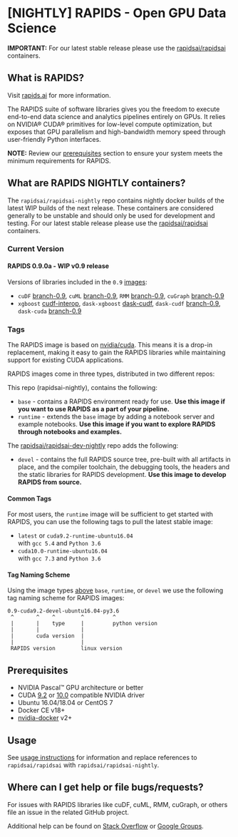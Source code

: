 # [NIGHTLY] RAPIDS - Open GPU Data Science

**IMPORTANT:** For our latest stable release please use the [rapidsai/rapidsai](https://hub.docker.com/r/rapidsai/rapidsai) containers.

## What is RAPIDS?

Visit [rapids.ai](http://rapids.ai) for more information.

The RAPIDS suite of software libraries gives you the freedom to execute end-to-end data science and analytics pipelines entirely on GPUs. It relies on NVIDIA® CUDA® primitives for low-level compute optimization, but exposes that GPU parallelism and high-bandwidth memory speed through user-friendly Python interfaces.

**NOTE:** Review our [prerequisites](#prerequisites) section to ensure your system meets the minimum requirements for RAPIDS.

## What are RAPIDS NIGHTLY containers?

The `rapidsai/rapidsai-nightly` repo contains nightly docker builds of the latest WIP builds of the next release. These containers are considered generally to be unstable and should only be used for development and testing. For our latest stable release please use the [rapidsai/rapidsai](https://hub.docker.com/r/rapidsai/rapidsai) containers.

### Current Version

<!-- Replace with description of what is in a nightly, and how to read tags -->

#### RAPIDS 0.9.0a - WIP v0.9 release
Versions of libraries included in the `0.9` [images](#rapids-0-9-images):
- `cuDF` [branch-0.9](https://github.com/rapidsai/cudf/tree/branch-0.9), `cuML` [branch-0.9](https://github.com/rapidsai/cuml/tree/branch-0.9), `RMM` [branch-0.9](https://github.com/rapidsai/RMM/tree/branch-0.9), `cuGraph` [branch-0.9](https://github.com/rapidsai/cugraph/tree/branch-0.9)
- `xgboost` [cudf-interop](https://github.com/rapidsai/xgboost/tree/cudf-interop), `dask-xgboost` [dask-cudf](https://github.com/rapidsai/dask-xgboost/tree/dask-cudf), `dask-cudf` [branch-0.9](https://github.com/rapidsai/dask-cudf/tree/branch-0.9), `dask-cuda` [branch-0.9](https://github.com/rapidsai/dask-cuda/tree/branch-0.9)

### Tags

The RAPIDS image is based on [nvidia/cuda](https://hub.docker.com/r/nvidia/cuda).
This means it is a drop-in replacement, making it easy to gain the RAPIDS
libraries while maintaining support for existing CUDA applications.

RAPIDS images come in three types, distributed in two different repos:

This repo (rapidsai-nightly), contains the following:
- `base` - contains a RAPIDS environment ready for use. <b>Use this image if you want to use RAPIDS as a part of your pipeline.</b>
- `runtime` - extends the `base` image by adding a notebook server and example notebooks. <b>Use this image if you want to explore RAPIDS through notebooks and examples.</b>

The [rapidsai/rapidsai-dev-nightly](https://hub.docker.com/r/rapidsai/rapidsai-dev-nightly/tags) repo adds the following:
- `devel` - contains the full RAPIDS source tree, pre-built with all artifacts in place, and the compiler toolchain, the debugging tools, the headers and the static libraries for RAPIDS development. <b>Use this image to develop RAPIDS from source.</b>

#### Common Tags

For most users, the `runtime` image will be sufficient to get started with RAPIDS,
you can use the following tags to pull the latest stable image:
- `latest` or `cuda9.2-runtime-ubuntu16.04` <br/>with `gcc 5.4` and `Python 3.6`
- `cuda10.0-runtime-ubuntu16.04`<br/>with `gcc 7.3` and `Python 3.6`

#### Tag Naming Scheme

Using the image types [above](#tags) `base`, `runtime`, or `devel` we use the following
tag naming scheme for RAPIDS images:

```
0.9-cuda9.2-devel-ubuntu16.04-py3.6
 ^       ^    ^        ^         ^
 |       |    type     |         python version
 |       |             |
 |       cuda version  |
 |                     |
 RAPIDS version        linux version
```

## Prerequisites

* NVIDIA Pascal™ GPU architecture or better
* CUDA [9.2](https://developer.nvidia.com/cuda-92-download-archive) or [10.0](https://developer.nvidia.com/cuda-downloads) compatible NVIDIA driver
* Ubuntu 16.04/18.04 or CentOS 7
* Docker CE v18+
* [nvidia-docker](https://github.com/nvidia/nvidia-docker/wiki/Installation-(version-2.0)) v2+

## Usage

See [usage instructions](https://hub.docker.com/r/rapidsai/rapidsai#usage) for information and replace references to `rapidsai/rapidsai` with `rapidsai/rapidsai-nightly`.

## Where can I get help or file bugs/requests?

For issues with RAPIDS libraries like cuDF, cuML, RMM, cuGraph, or others file an issue in the related GitHub project.

Additional help can be found on [Stack Overflow](https://stackoverflow.com/tags/rapids) or [Google Groups](https://groups.google.com/forum/#!forum/rapidsai).